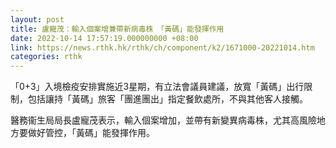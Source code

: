 ```yaml
---
layout: post
title: 盧寵茂：輸入個案增兼帶新病毒株　「黃碼」能發揮作用
date: 2022-10-14 17:57:19.000000000 +08:00
link: https://news.rthk.hk/rthk/ch/component/k2/1671000-20221014.htm
categories: rthk
---
```


「0+3」入境檢疫安排實施近3星期，有立法會議員建議，放寬「黃碼」出行限制，包括讓持「黃碼」旅客「團進團出」指定餐飲處所，不與其他客人接觸。

醫務衞生局局長盧寵茂表示，輸入個案增加，並帶有新變異病毒株，尤其高風險地方要做好管控，「黃碼」能發揮作用。
